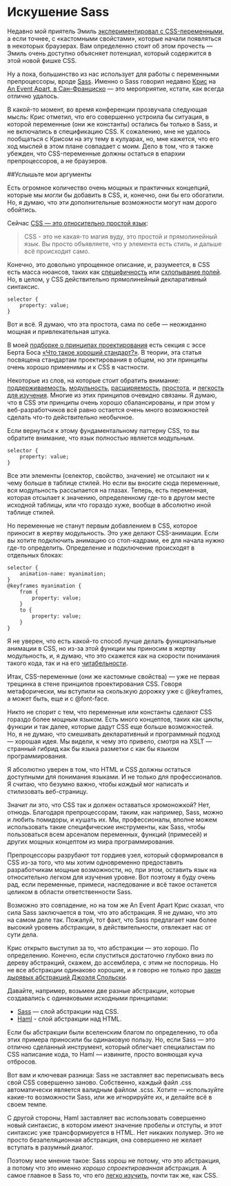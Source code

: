 # Искушение Sass

Недавно мой приятель Эмиль [экспериментировал с CSS-переменными][1], а если 
точнее, с «кастомными свойстами», которые начали появляться в некоторых 
браузерах. Вам определенно стоит об этом прочесть — Эмиль очень доступно 
объясняет потенциал, который содержится в этой новой фишке CSS.

Ну а пока, большинство из нас использует для работы с переменными 
препроцессоры, вроде [Sass][2]. Именно о Sass говорил недавно [Крис][3] на 
[An Event Apart, в Сан-Франциско][4] — это мероприятие, кстати, как всегда 
отлично удалось.

В какой-то момент, во время конференции прозвучала следующая мысль: Крис 
отметил, что его совершенно устроила бы ситуация, в которой переменные (они же 
константы) остались бы только в Sass, и не включались в спецификацию CSS. К 
сожалению, мне не удалось пообщаться с Крисом на эту тему в кулуарах, но, мне 
кажется, что его ход мыслей в этом плане совпадает с моим. Дело в том, что я 
также убежден, что CSS-переменные должны остаться в епархии препроцессоров, а 
не браузеров.

##Услышьте мои аргументы

Есть огромное количество очень мощных и практичных концепций, которые мы 
*могли* бы добавить в CSS, и, конечно, они бы его обогатили. 
Но, я думаю, что эти дополнительные возможности могут нам дорого обойтись.

Сейчас [CSS — это относительно простой язык][5]:

>CSS - это не какая-то магия вуду, это простой и прямолинейный язык. 
>Вы просто объявляете, что у элемента есть стиль, и дальше всё происходит само.

Конечно, это довольно упрощенное описание, и, разумеется, в СSS есть масса 
нюансов, таких как [специфичность][6] или [схлопывание полей][7]. Но, в целом, 
у CSS действительно прямолинейный декларативный синтаксис.

    selector {
        property: value;
    }

Вот и всё. Я думаю, что эта простота, сама по себе — неожиданно мощная и 
привлекательная штука. 

В моей [подборке о принципах проектирования][8] есть секция с эссе Берта Боса 
[«Что такое хороший стандарт?»][9]. В теории, эта статья посвящена стандартам 
проектирования в общем, но эти принципы очень хорошо применимы и к CSS в частности.

Некоторые из слов, на которые стоит обратить внимание: [поддерживаемость][10], 
[модульность][11], [расширяемость][12], [простота][13], и [легкость для 
изучения][14]. Многие из этих принципов очевидно связаны. Я думаю, что в CSS 
эти принципы очень хорошо сбалансированы, и при этом у веб-разработчиков всё 
равно остается очень много возможностей сделать что-то действительно необычное.

Если вернуться к этому фундаментальному паттерну CSS, то вы обратите внимание, 
что язык полностью является модульным.

    selector {
        property: value;
    }

Все эти элементы (селектор, свойство, значение) не отсылают ни к чему больше в 
таблице стилей. Но если вы вносите сюда переменные, вся модульность 
рассыпается на глазах. Теперь, есть переменная, которая отсылает к значению, 
определенному где-то в другом месте исходной таблицы, или что гораздо хуже, 
вообще в абсолютно иной таблице стилей.

Но переменные не станут первым добавлением в CSS, которое приносит в жертву 
модульность. Это уже делают CSS-анимации. Если вы хотите подключить анимацию 
со стоп-кадрами, ее для начала нужно где-то определить. Определение и 
подключение происходят в отдельных блоках:

    selector {
        animation-name: myanimation;
    }
    @keyframes myanimation {
        from {
            property: value;
        }
        to {
            property: value;
        }
    }    

Я не уверен, что есть какой-то способ лучше делать функциональные анимации в 
CSS, но из-за этой функции мы приносим в жертву модульность, и, я думаю, что 
это скажется как на скорости понимания такого кода, так и на его 
[читабельности][15].

Итак, CSS-переменные (они же кастомные свойства) — уже не первая трещинка в 
стене принципов проектирования CSS. Говоря метафорически, мы вступили на 
скользкую дорожку уже с @keyframes, а может быть, еще и с @font-face.

Никто не спорит с тем, что переменные или константы сделают CSS гораздо 
более мощным языком. Есть много концептов, таких как циклы, функции и так 
далее, которые дадут CSS еще больше возможностей. Но, я не думаю, что 
смешивать декларативный и программный подход — хорошая идея. Мы видели, к чему 
это привело, смотря на XSLT — странный гибрид как бы языка разметки с как бы 
языком программирования.

Я абсолютно уверен в том, что HTML и CSS должны остаться доступными для 
понимания языками. И не только для профессионалов. Я считаю, что безумно 
важно, чтобы *каждый* мог написать и стилизовать веб-страницу.

Значит ли это, что CSS так и должен оставаться хромоножкой? Нет, отнюдь. 
Благодаря препроцессорам, таким, как например, Sass, можно и любить помидоры, 
и кушать их. Мы, профессионалы, вполне можем использовать такие специфические 
инструменты, как Sass, чтобы пользоваться всем арсеналом переменных, функций 
(примесей) и других мощных концептом из мира программирования.

Препроцессоры разрубают тот гордиев узел, который сформировался в CSS из-за 
того, что мы хотим одновременно предоставить разработчикам мощные возможности, 
но, при этом, оставить язык на относительно легком для изучения уровне. Вот 
поэтому я буду очень рад, если переменные, примеси, наследование и всё такое 
останется целиком в области ответственности Sass.

Возможно это совпадение, но на том же An Event Apart Крис сказал, что сила 
Sass заключается в том, что это абстракция. Я не думаю, что это на самом деле 
так. Пожалуй, тот факт, что Sass предлагает нам более высокий уровень 
абстракции, в действительности, отвлекает нас от сути дела.

Крис открыто выступил за то, что абстракции — это хорошо. По определению. 
Конечно, если спуститься достаточно глубоко вниз по дереву абстракций, скажем, 
до ассемблера, с этим не поспоришь. Но не все абстракции одинаково хорошие, и 
я говорю не только про [закон дырявых абстракций Джоэля Спольски][16].

Давайте, например, возьмем две разные абстракции, которые создавались с 
одинаковыми исходными принципами:

*   [Sass][2] — слой абстракции над CSS.
*   [Haml][17] - слой абстракции над HTML.

Если бы абстракции были вселенским благом по определению, то оба этих примера 
приносили бы одинаковую пользу. Но, если Sass — это отлично сделанный 
инструмент, который облегчает специалистам по CSS написание кода, то 
Haml — извините, просто воняющая куча отбросов.

Вот вам и ключевая разница: Sass не заставляет вас переписывать весь свой CSS 
совершенно заново. Собственно, каждый файл .css автоматически является 
валидным файлом .scss. Хотите — используйте какие-то возможности Sass, 
или же игнорируйте их, и делайте всё в своем темпе.

С другой стороны, Haml заставляет вас использовать совершенно новый 
синтаксис, в котором имеют значение пробелы и отступы, и этот синтаксис уже 
трансформируется в HTML. Нет никаких полумер. Это не просто безапеляционная 
абстракция, она совершенно не желает вступать в разумный диалог.

Поэтому мое мнение такое: Sass хорош не потому, что это абстракция, а потому 
что это именно *хорошо спроектированная* абстракция. А самое главное в Sass 
то, что его [легко изучить][18], почти так же, как CSS.

 [1]: http://thatemil.com/blog/2013/12/15/playing-around-with-css-variables-custom-properties/
 [2]: http://sass-lang.com/
 [3]: http://css-tricks.com/
 [4]: http://aneventapart.com/event/san-francisco-2013
 [5]: http://scottkellum.com/2013/12/11/ui-kit-is-dead.html
 [6]: http://cssspecificity.com/
 [7]: https://developer.mozilla.org/en-US/docs/Web/CSS/margin_collapsing
 [8]: http://principles.adactio.com/
 [9]: http://www.w3.org/People/Bos/DesignGuide/toc.html
 [10]: http://www.w3.org/People/Bos/DesignGuide/maintainability.html
 [11]: http://www.w3.org/People/Bos/DesignGuide/modularity.html
 [12]: http://www.w3.org/People/Bos/DesignGuide/extensibility.html
 [13]: http://www.w3.org/People/Bos/DesignGuide/simplicity.html
 [14]: http://www.w3.org/People/Bos/DesignGuide/learnability.html
 [15]: http://www.w3.org/People/Bos/DesignGuide/readability.html
 [16]: http://russian.joelonsoftware.com/Articles/LeakyAbstractions.html
 [17]: http://haml.info/
 [18]: http://www.abookapart.com/products/sass-for-web-designers